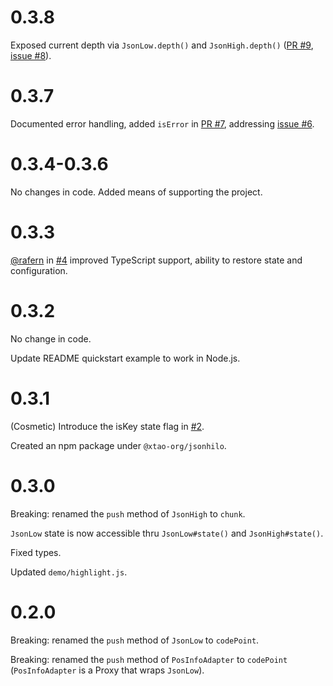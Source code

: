 # 0.3.8

Exposed current depth via `JsonLow.depth()` and `JsonHigh.depth()` ([PR #9](https://github.com/xtao-org/jsonhilo/pull/9), [issue #8](https://github.com/xtao-org/jsonhilo/issues/8)).

# 0.3.7

Documented error handling, added `isError` in [PR #7](https://github.com/xtao-org/jsonhilo/pull/7), addressing [issue #6](https://github.com/xtao-org/jsonhilo/issues/6).

# 0.3.4-0.3.6

No changes in code. Added means of supporting the project.

# 0.3.3

[@rafern](https://github.com/rafern) in [#4](https://github.com/xtao-org/jsonhilo/pull/4) improved TypeScript support, ability to restore state and configuration.

# 0.3.2

No change in code.

Update README quickstart example to work in Node.js.

# 0.3.1

(Cosmetic) Introduce the isKey state flag in [#2](https://github.com/xtao-org/jsonhilo/pull/2).

Created an npm package under `@xtao-org/jsonhilo`.

# 0.3.0

Breaking: renamed the `push` method of `JsonHigh` to `chunk`.

`JsonLow` state is now accessible thru `JsonLow#state()` and `JsonHigh#state()`.

Fixed types.

Updated `demo/highlight.js`.

# 0.2.0

Breaking: renamed the `push` method of `JsonLow` to `codePoint`.

Breaking: renamed the `push` method of `PosInfoAdapter` to `codePoint` (`PosInfoAdapter` is a Proxy that wraps `JsonLow`).
